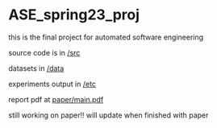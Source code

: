 # ASE_spring23_proj

this is the final project for automated software engineering

source code is in [/src](./src/)

datasets in [/data](./data/)

experiments output in [/etc](./etc/)

report pdf at [paper/main.pdf](./paper/main.pdf)

still working on paper!! will update when finished with paper
